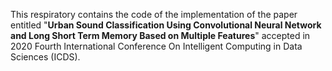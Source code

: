 This respiratory contains the code of the implementation of the paper entitled "**Urban Sound Classification Using Convolutional Neural Network and Long Short Term Memory Based on Multiple Features**" accepted in 2020 Fourth International Conference On Intelligent Computing in Data Sciences (ICDS).

